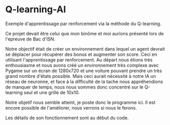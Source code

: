 # Q-learning-AI
Exemple d'apprentissage par renforcement via la méthode du Q-learning.

Ce projet devait être celui que mon binôme et moi aurions présenté lors de l'epreuve de Bac d'ISN. 

Notre objectif était de créer un environnement dans lequel un agent devrait se déplacer pour récupérer des bonus et augmenter son score.
Ceci en utilisant l'apprentissage par renforcement.
Au départ nous étions très enthousiasme et nous avons créé un environnement très complexe avec Pygame sur un écran de 1280x720 et une voiture pouvant prendre un très grand nombre d'états possible.
Mais ceci aurait nécessité à notre IA un réseau de neuronne, et face à la difficulté de la tache nous appréhendions de manquer de temps, nous nous sommes donc concentré sur le Q-learning seul et une grille de 10x10.

Notre objetif nous semble atteint, je poste donc le programme ici. Il est encore possible de l'améliorer, nous verrons si nous le ferons.

Les détails de son fonctionnement sont au début du code.
